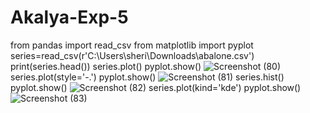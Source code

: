 # Akalya-Exp-5
from pandas import read_csv
from matplotlib import pyplot
series=read_csv(r'C:\Users\sheri\Downloads\abalone.csv')
print(series.head())
series.plot()
pyplot.show()
![Screenshot (80)](https://github.com/user-attachments/assets/1c7e8a03-552a-4c13-aed7-84306b2b0975)
series.plot(style='-.')
pyplot.show()
![Screenshot (81)](https://github.com/user-attachments/assets/f9d21a1f-e7d9-4d3d-bb21-d1ee1aa6488e)
series.hist()
pyplot.show()
![Screenshot (82)](https://github.com/user-attachments/assets/17251bff-7731-4cde-9ab9-a93aafe76d94)
series.plot(kind='kde')
pyplot.show()
![Screenshot (83)](https://github.com/user-attachments/assets/47224b6c-d889-437f-8177-1f38de87c6f6)
